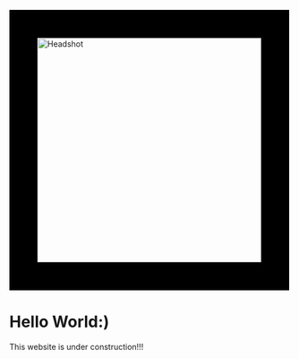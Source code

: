 <html>
<body>
  
  <img src="https://i.postimg.cc/wBrSkcrx/40212635-710494179302774-6326379903797166080-o.jpg" 
    width="400" height="400" alt="Headshot" style="border:50px solid black" style="float:left">
  <h1>Hello World:)</h1>
    <p>This website is under construction!!!</p>
</body>
</html>
